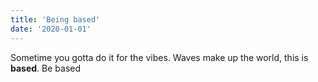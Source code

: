 ```yaml
---
title: 'Being based'
date: '2020-01-01'
---
```


Sometime you gotta do it for the vibes. Waves make up the world, this is **based**. Be based